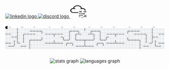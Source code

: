 

###

<div align="left">
  <a href="https://www.linkedin.com/in/rebhi-mohamed-hichem-208508213/" target="_blank">
    <img src="https://raw.githubusercontent.com/maurodesouza/profile-readme-generator/master/src/assets/icons/social/linkedin/default.svg" width="52" height="40" alt="linkedin logo"  />
  </a>
  <a href="Reshin" target="_blank">
    <img src="https://raw.githubusercontent.com/maurodesouza/profile-readme-generator/master/src/assets/icons/social/discord/default.svg" width="52" height="40" alt="discord logo"  />
  </a>
  <a href="https://tryhackme.com/p/Reshend" target="_blank">
    <img src="https://raw.githubusercontent.com/maurodesouza/profile-readme-generator/master/src/assets/icons/social/tryhackme/default.svg" width="52" height="40" alt="tryhackme logo"  />
  </a>
</div>

###

<picture>
  <source media="(prefers-color-scheme: dark)" srcset="https://raw.githubusercontent.com/Rheshin/Rheshin/output/pacman-contribution-graph-dark.svg">
  <source media="(prefers-color-scheme: light)" srcset="https://raw.githubusercontent.com/Rheshin/Rheshin/output/pacman-contribution-graph.svg">
  <img alt="pacman contribution graph" src="https://raw.githubusercontent.com/Rheshin/Rheshin/output/pacman-contribution-graph.svg">
</picture>

###

<div align="center">
  <img src="https://github-readme-stats.vercel.app/api?username=Rheshin&hide_title=false&hide_rank=false&show_icons=true&include_all_commits=true&count_private=true&disable_animations=false&theme=dracula&locale=en&hide_border=false&order=1" height="150" alt="stats graph"  />
  <img src="https://github-readme-stats.vercel.app/api/top-langs?username=Rheshin&locale=en&hide_title=false&layout=compact&card_width=320&langs_count=5&theme=dracula&hide_border=false&order=2" height="150" alt="languages graph"  />
</div>

###
